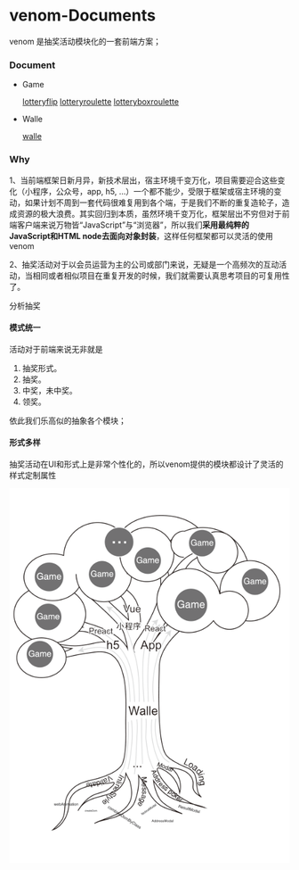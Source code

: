 # venom-Documents
venom 是抽奖活动模块化的一套前端方案；

### Document

- Game

  [lotteryflip](https://github.com/by-healthFED/venom-lotteryflip)
  [lotteryroulette](https://github.com/by-healthFED/venom-lotteryroulette)
  [lotteryboxroulette](https://github.com/by-healthFED/venom-lotteryboxroulette)

- Walle

  [walle](https://github.com/by-healthFED/venom-walle)

### Why

1、当前端框架日新月异，新技术层出，宿主环境千变万化，项目需要迎合这些变化（小程序，公众号，app,  h5, ...）一个都不能少，受限于框架或宿主环境的变动，如果计划不周到一套代码很难复用到各个端，于是我们不断的重复造轮子，造成资源的极大浪费。其实回归到本质，虽然环境千变万化，框架层出不穷但对于前端客户端来说万物皆“JavaScript”与“浏览器”，所以我们**采用最纯粹的JavaScript和HTML node去面向对象封装**，这样任何框架都可以灵活的使用venom

2、抽奖活动对于以会员运营为主的公司或部门来说，无疑是一个高频次的互动活动，当相同或者相似项目在重复开发的时候，我们就需要认真思考项目的可复用性了。

分析抽奖

#### 模式统一

活动对于前端来说无非就是 

1. 抽奖形式。
2. 抽奖。
3. 中奖，未中奖。
4. 领奖。

依此我们乐高似的抽象各个模块；

#### 形式多样

抽奖活动在UI和形式上是非常个性化的，所以venom提供的模块都设计了灵活的样式定制属性

![tree](./asset/tree.png)